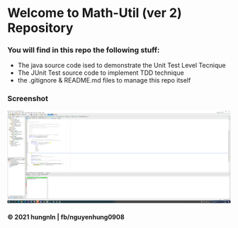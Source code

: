 # Welcome to Math-Util (ver 2) Repository

### You will find in this repo the following stuff:
* The java source code ised to demonstrate the Unit Test Level Tecnique
* The JUnit Test source code to implement TDD technique
* the .gitignore & README.md files to manage this repo itself
### Screenshot
![The JUnit code with TDD](https://github.com/hungnln/math-util-ver2/blob/main/image/math-util.png)

#### © 2021 hungnln | fb/nguyenhung0908